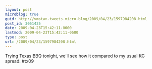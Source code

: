 ```yaml
---
layout: post
microblog: true
guid: http://vmstan-tweets.micro.blog/2009/04/23/1597984208.html
post_id: 3051435
date: 2009-04-23T15:42:11-0600
lastmod: 2009-04-23T15:42:11-0600
type: post
url: /2009/04/23/1597984208.html
---
```

Trying Texas BBQ tonight, we'll see how it compared to my usual KC spread. #tx09
